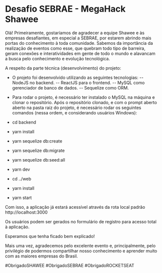 # Desafio SEBRAE - MegaHack Shawee

Olá! 
Primeiramente, gostaríamos de agradecer a equipe Shawee e às empresas desafiantes, em especial a SEBRAE, por estarem abrindo mais portas do conhecimento à toda comunidade. Sabemos da importância da realização de eventos como esse, que quebram todo tipo de barreira, geram conexões e interatividades em gente de todo o mundo e alavancam a busca pelo conhecimento e evolução tecnológica.





A respeito da parte técnica (desenvolvimento) do projeto:
- O projeto foi desenvolvido utilizando as seguintes tecnologias:
-- NodeJS no backend.
-- ReactJS para o frontend.
-- MySQL como gerenciador de banco de dados.
-- Sequelize como ORM.


- Para rodar o projeto, é necessário ter instalado o MySQL na máquina e clonar o repositório. Após o repositório clonado, e com o prompt aberto aberto na pasta raiz do projeto, é necessário rodar os seguintes comandos (nessa ordem, e considerando usuários Windows):


* cd backend
* yarn install
* yarn sequelize db:create
* yarn sequelize db:migrate
* yarn sequelize db:seed:all
* yarn dev


* cd ../web
* yarn install
* yarn start


Com isso, a aplicação já estará acessível através da rota local padrão
http://localhost:3000

Os usuários podem ser gerados no formulário de registro para acesso total à aplicação.



Esperamos que tenha ficado bem explicado!

Mais uma vez, agradecemos pelo excelente evento e, principalmente, pelo privilégio de podermos compartilhar nosso conhecimento e aprender muito com as maiores empresas do Brasil.

#ObrigadoSHAWEE #ObrigadoSEBRAE #ObrigadoROCKETSEAT
